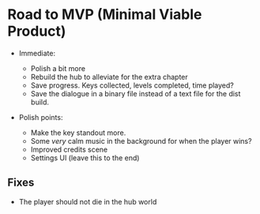 # Road to MVP (Minimal Viable Product) 

- Immediate:
    - Polish a bit more
    - Rebuild the hub to alleviate for the extra chapter 
    - Save progress. Keys collected, levels completed, time played?
    - Save the dialogue in a binary file instead of a text file for the dist build.

- Polish points: 
    - Make the key standout more.
    - Some _very_ calm music in the background for when the player wins?
    - Improved credits scene
    - Settings UI (leave this to the end)

## Fixes 

- The player should not die in the hub world
